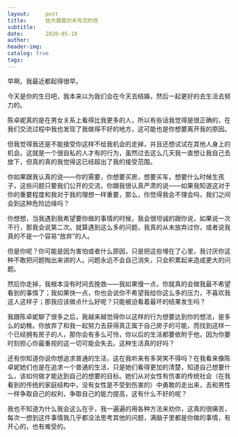 ```yaml
---
layout:     post  
title:      给大霞霞的未写完的信
subtitle:  
date:       2020-05-19  
author:  
header-img: 
catalog: true  
tags:
---
```


早啊，我最近都起得很早。

今天是你的生日吧，我本来以为我们会在今天去结婚，然后一起更好的去生活去努力的。

陈卓妮真的是在男女关系上看得比我更多的人，所以有些话我觉得是很正确的，在我们交流过程中我也发现了我做得不好的地方，这可能也是你想要离开我的原因。

但我觉得我还是不能接受你这样不给我机会的走掉，并且还想试试在其他人身上的机会。这就是一个很自私的人才有的行为，虽然过去这么几天我一直想让我自己去放下，但真的真的我觉得这已经超出了我的接受范围。

你如果跟我认真的说——你的需要，你想要买房，想要买车，想要什么时候生孩子，这些问题只要我们公开的交流，你跟我很认真严肃的说——如果我知道这对于你的重要程度和我对于我的理想一样重要，那么，你觉得我会不理会吗，我们之间会到这种危险边缘吗？

你想想，当我遇到我希望要你做的事情的时候，我会很坦诚的跟你说，如果说一次不行，那我会说第二次。就算遇到这么多的问题，我真的从未放弃过你，或者说我真的不是一个容易“放弃”的人。

但是你呢？你可能是因为害怕或者什么原因，只是把这些埋在了心里，我讨厌你这种不敢把问题掏出来讲的人。问题永远不会自己消失，只会积累起来造成更大的问题。

然后你走掉，我根本没有时间去挽救——我如果慢一点，你就真的会做我最不希望看到的事情了；我如果快一点，你也会说你不希望我给你这么多的压力，不喜欢我这人这样子；那我应该做点什么好呢？只能被迫看着最坏的结果发生吗？

我跟陈卓妮聊了很多之后，我越来越觉得你以这样的行为想要达到你的想法，是多么的幼稚。你放弃了和我一起努力去获得真正属于自己房子的可能，而找到这样一个已经拥有房子的人，那你会有多么可怜，你以后的生活都要依附于他，因为你要时刻担心你最重视的这一切可能会失去。这种生活真的好吗？

还有你知道你说你想追求普通的生活，这在我听来有多哭笑不得吗？在我看来像陈卓妮她们也是在追求一个普通的生活，只是她们看得更加的清楚，知道自己想要什么，该如何做才能达到自己的想要的目标。她们从对女性有伤害的传统社会（在我看到的传统的家庭结构中，没有女性是不受到伤害的）中勇敢的走出来，去和男性一样争取自己的权利，争取自己的能力提高，这有什么不好的呢？

我也不知道为什么我会这么在乎，我一遍遍的用各种方法来劝你，这真的很痛苦，每次一想到这件事情我几乎都没法思考其他的问题，满脑子里都是你做的事情，有开心的，也有难受的。
